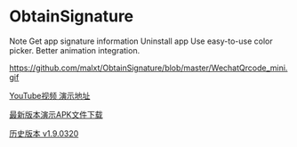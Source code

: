 # ObtainSignature

Note Get app signature information Uninstall app Use easy-to-use color picker. Better animation integration.

https://github.com/malxt/ObtainSignature/blob/master/WechatQrcode_mini.gif

[YouTube视频 演示地址](https://youtu.be/Y6_BGCnMb00)

[最新版本演示APK文件下载](https://github.com/malxt/ObtainSignature/releases/download/v2.3.26/v2.3.26.05201716_20210520_release.apk)



[历史版本 v1.9.0320](https://github.com/malxue/ObtainSignature/releases/tag/1.9.0320_release)
